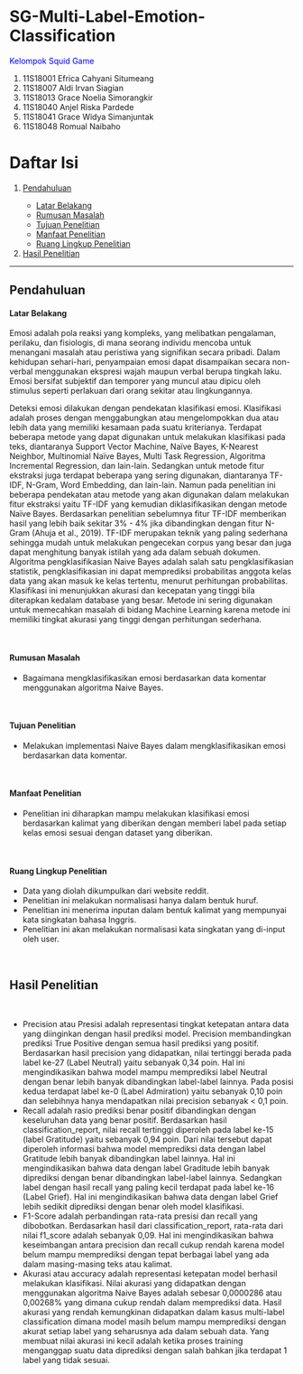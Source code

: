 # SG-Multi-Label-Emotion-Classification

<p style="color: blue;"> Kelompok Squid Game </p>
<ol>
  <li>11S18001 Efrica Cahyani Situmeang</li>
  <li>11S18007 Aldi Irvan Siagian</li>
  <li>11S18013 Grace Noelia Simorangkir</li>
  <li>11S18040 Anjel Riska Pardede</li>
  <li>11S18041 Grace Widya Simanjuntak</li>
  <li>11S18048 Romual Naibaho</li>
</ol>

<h1 style="font-weight: bold">Daftar Isi</h1>
<ol>
  <li><a href="#pendahuluan">Pendahuluan</a></li>
  <ul>
    <li><a href="#lb">Latar Belakang</a></li>
    <li><a href="#rm">Rumusan Masalah</a></li>
    <li><a href="#tp">Tujuan Penelitian</a></li>
    <li><a href="#mp">Manfaat Penelitian</a></li>
    <li><a href="#rlp">Ruang Lingkup Penelitian</a></li>
  </ul>
  <li><a href="#hp">Hasil Penelitian</a></li>
</ol>

<hr/>

<h2 id="pendahuluan">Pendahuluan</h2>
<h4 id="lb" style="font-weight: bold">Latar Belakang</h4>
<p>
Emosi adalah pola reaksi yang kompleks, yang melibatkan pengalaman, perilaku, dan fisiologis, di mana seorang individu mencoba untuk menangani masalah atau peristiwa yang signifikan secara pribadi. Dalam kehidupan sehari-hari, penyampaian emosi dapat disampaikan secara non-verbal menggunakan ekspresi wajah maupun verbal berupa tingkah laku. Emosi bersifat subjektif dan temporer yang muncul atau dipicu oleh stimulus seperti perlakuan dari orang sekitar atau lingkungannya.
</p>
<p>
Deteksi emosi dilakukan dengan pendekatan klasifikasi emosi. Klasifikasi adalah proses dengan menggabungkan atau mengelompokkan dua atau lebih data yang memiliki kesamaan pada suatu kriterianya. Terdapat beberapa metode yang dapat digunakan untuk melakukan klasifikasi pada teks, diantaranya Support Vector Machine, Naïve Bayes, K-Nearest Neighbor, Multinomial Naïve Bayes, Multi Task Regression, Algoritma Incremental Regression, dan lain-lain. Sedangkan untuk metode fitur ekstraksi juga terdapat beberapa yang sering digunakan, diantaranya TF-IDF, N-Gram, Word Embedding, dan lain-lain. Namun pada penelitian ini beberapa pendekatan atau metode yang akan digunakan dalam melakukan fitur ekstraksi yaitu TF-IDF yang kemudian diklasifikasikan dengan metode Naïve Bayes. Berdasarkan penelitian sebelumnya fitur TF-IDF memberikan hasil yang lebih baik sekitar 3% - 4% jika dibandingkan dengan fitur N-Gram (Ahuja et al., 2019). TF-IDF merupakan teknik yang paling sederhana sehingga mudah untuk melakukan pengecekan corpus yang besar dan juga dapat menghitung banyak istilah yang ada dalam sebuah dokumen. Algoritma pengklasifikasian Naive Bayes adalah salah satu pengklasifikasian statistik, pengklasifikasian ini dapat memprediksi probabilitas anggota kelas data yang akan masuk ke kelas tertentu, menurut perhitungan probabilitas. Klasifikasi ini menunjukkan akurasi dan kecepatan yang tinggi bila diterapkan kedalam database yang besar. Metode ini sering digunakan untuk memecahkan masalah di bidang Machine Learning karena metode ini memiliki tingkat akurasi yang tinggi dengan perhitungan sederhana.
</p>
<br/>
<h4 id="rm" style="font-weight: bold">Rumusan Masalah</h4>
<ul>
  <li>Bagaimana mengklasifikasikan emosi berdasarkan data komentar menggunakan algoritma Naive Bayes.</li>
</ul>
<br/>
<h4 id="tp" style="font-weight: bold">Tujuan Penelitian</h4>
<ul>
  <li>Melakukan implementasi Naive Bayes dalam mengklasifikasikan emosi berdasarkan data komentar.</li>
</ul>
<br/>
<h4 id="mp" style="font-weight: bold">Manfaat Penelitian</h4>
<ul>
  <li>Penelitian ini diharapkan mampu melakukan klasifikasi emosi berdasarkan kalimat yang diberikan dengan memberi label pada setiap kelas emosi sesuai dengan dataset yang diberikan.</li>
</ul>
<br/>
<h4 id="rlp" style="font-weight: bold">Ruang Lingkup Penelitian</h4>
<ul>
  <li>Data yang diolah dikumpulkan dari website reddit.</li>
  <li>Penelitian ini melakukan normalisasi hanya dalam bentuk huruf.</li>
  <li>Penelitian ini menerima inputan dalam bentuk kalimat yang mempunyai kata singkatan bahasa Inggris.</li>
  <li>Penelitian ini akan melakukan normalisasi kata singkatan yang di-input oleh user.</li>
</ul>
<br/>

<h2 id="hp" style="font-weight: bold">Hasil Penelitian</h2>
<img href="https://romualnaibaho.000webhostapp.com/img/a.jpg"/>
<img href="https://romualnaibaho.000webhostapp.com/img/b.jpg"/>
<ul>
  <li>Precision atau Presisi adalah representasi tingkat ketepatan antara data yang diinginkan dengan hasil prediksi model. Precision membandingkan prediksi True Positive dengan semua hasil prediksi yang positif. Berdasarkan hasil precision yang didapatkan, nilai tertinggi berada pada label ke-27 (Label Neutral) yaitu sebanyak 0,34 poin. Hal ini mengindikasikan bahwa model mampu memprediksi label Neutral dengan benar lebih banyak dibandingkan label-label lainnya. Pada posisi kedua terdapat label ke-0 (Label Admiration) yaitu sebanyak 0,10 poin dan selebihnya hanya mendapatkan nilai precision sebanyak < 0,1 poin.</li>
  <li>Recall adalah rasio prediksi benar positif dibandingkan dengan keseluruhan data yang benar positif. Berdasarkan hasil classification_report, nilai recall tertinggi diperoleh pada label ke-15 (label Gratitude) yaitu sebanyak 0,94 poin. Dari nilai tersebut dapat diperoleh informasi bahwa model memprediksi data dengan label Gratitude lebih banyak dibandingkan label lainnya. Hal ini mengindikasikan bahwa data dengan label Graditude lebih banyak diprediksi dengan benar dibandingkan label-label lainnya. Sedangkan label dengan hasil recall yang paling kecil terdapat pada label ke-16 (Label Grief). Hal ini mengindikasikan bahwa data dengan label Grief lebih sedikit diprediksi dengan benar oleh model klasifikasi.</li>
  <li>F1-Score adalah perbandingan rata-rata presisi dan recall yang dibobotkan. Berdasarkan hasil dari classification_report, rata-rata dari nilai f1_score adalah sebanyak 0,09. Hal ini mengindikasikan bahwa keseimbangan antara precision dan recall cukup rendah karena model belum mampu memprediksi dengan tepat berbagai label yang ada dalam masing-masing teks atau kalimat.</li>
  <li>Akurasi atau accuracy adalah representasi ketepatan model berhasil melakukan klasifikasi. Nilai akurasi yang didapatkan dengan menggunakan algoritma Naive Bayes adalah sebesar 0,0000286 atau 0,00268% yang dimana cukup rendah dalam memprediksi data. Hasil akurasi yang rendah kemungkinan didapatkan dalam kasus multi-label classification dimana model masih belum mampu memprediksi dengan akurat setiap label yang seharusnya ada dalam sebuah data. Yang membuat nilai akurasi ini kecil adalah ketika proses training menganggap suatu data diprediksi dengan salah bahkan jika terdapat 1 label yang tidak sesuai.</li>
</ul>

